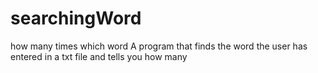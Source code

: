 # searchingWord
how many times which word
A program that finds the word the user has entered in a txt file and tells you how many

